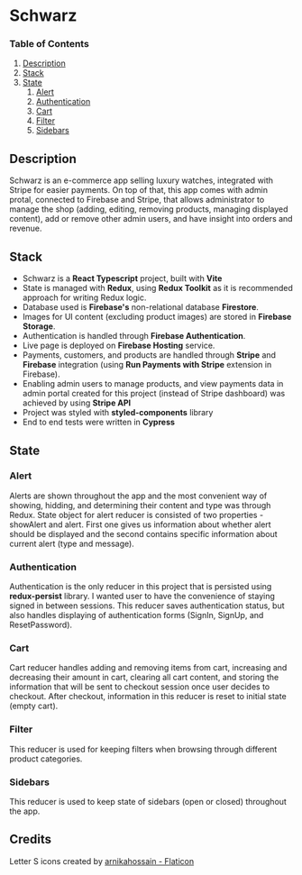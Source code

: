 # **Schwarz**

### Table of Contents

1. [Description](#description)
2. [Stack](#stack)
3. [State](#state)
   1. [Alert](#alert)
   2. [Authentication](#authentication)
   3. [Cart](#cart)
   4. [Filter](#filter)
   5. [Sidebars](#sidebars)

## Description

Schwarz is an e-commerce app selling luxury watches, integrated with Stripe for easier payments. On top of that, this app comes with admin protal, connected to Firebase and Stripe, that allows administrator to manage the shop (adding, editing, removing products, managing displayed content), add or remove other admin users, and have insight into orders and revenue.

## Stack

- Schwarz is a **React Typescript** project, built with **Vite**
- State is managed with **Redux**, using **Redux Toolkit** as it is recommended approach for writing Redux logic.
- Database used is **Firebase's** non-relational database **Firestore**.
- Images for UI content (excluding product images) are stored in **Firebase Storage**.
- Authentication is handled through **Firebase Authentication**.
- Live page is deployed on **Firebase Hosting** service.
- Payments, customers, and products are handled through **Stripe** and **Firebase** integration (using **Run Payments with Stripe** extension in Firebase).
- Enabling admin users to manage products, and view payments data in admin portal created for this project (instead of Stripe dashboard) was achieved by using **Stripe API**
- Project was styled with **styled-components** library
- End to end tests were written in **Cypress**

## State

### Alert

Alerts are shown throughout the app and the most convenient way of showing, hidding, and determining their content and type was through Redux.
State object for alert reducer is consisted of two properties - showAlert and alert. First one gives us information about whether alert should be displayed and the second contains specific information about current alert (type and message).

### Authentication

Authentication is the only reducer in this project that is persisted using **redux-persist** library. I wanted user to have the convenience of staying signed in between sessions.
This reducer saves authentication status, but also handles displaying of authentication forms (SignIn, SignUp, and ResetPassword).

### Cart

Cart reducer handles adding and removing items from cart, increasing and decreasing their amount in cart, clearing all cart content, and storing the information that will be sent to checkout session once user decides to checkout.
After checkout, information in this reducer is reset to initial state (empty cart).

### Filter

This reducer is used for keeping filters when browsing through different product categories.

### Sidebars

This reducer is used to keep state of sidebars (open or closed) throughout the app.

## Credits

Letter S icons created by [arnikahossain - Flaticon](https://www.flaticon.com/free-icons/letter-s)
